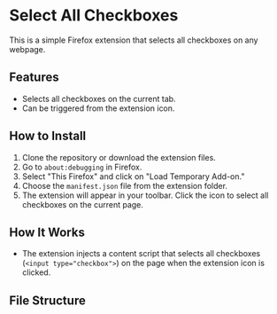 # Select All Checkboxes

This is a simple Firefox extension that selects all checkboxes on any webpage.

## Features

- Selects all checkboxes on the current tab.
- Can be triggered from the extension icon.

## How to Install

1. Clone the repository or download the extension files.
2. Go to `about:debugging` in Firefox.
3. Select "This Firefox" and click on "Load Temporary Add-on."
4. Choose the `manifest.json` file from the extension folder.
5. The extension will appear in your toolbar. Click the icon to select all checkboxes on the current page.

## How It Works

- The extension injects a content script that selects all checkboxes (`<input type="checkbox">`) on the page when the extension icon is clicked.

## File Structure
